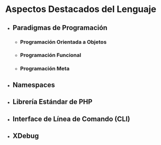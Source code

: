 # Aspectos Destacados del Lenguaje

* ## Paradigmas de Programación

  * ### Programación Orientada a Objetos

  * ### Programación Funcional

  * ### Programación Meta


* ## Namespaces

* ## Librería Estándar de PHP

* ## Interface de Línea de Comando \(CLI\)

* ## XDebug


